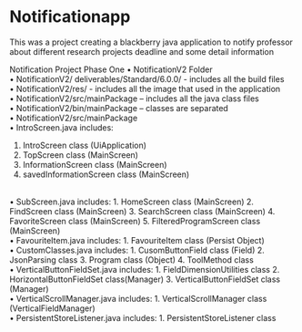 Notificationapp
===============

This was a project creating a blackberry java application to notify professor about different research projects deadline and some detail information

Notification Project Phase One
•	NotificationV2 Folder
<br>
•	NotificationV2/ deliverables/Standard/6.0.0/   - includes all the build files
<br>
•	NotificationV2/res/ - includes all the image that used in the application
<br>
•	NotificationV2/src/mainPackage – includes all the java class files
<br>
•	NotificationV2/bin/mainPackage – classes are separated
<br>
• NotificationV2/src/mainPackage
<br>
•	IntroScreen.java includes:
1.	IntroScreen class (UiApplication)
2.	TopScreen class (MainScreen)
3.	InformationScreen class (MainScreen)
4.	savedInformationScreen class (MainScreen)
<br>
•	SubScreen.java includes:
1.	HomeScreen class (MainScreen)
2.	FindScreen class (MainScreen)
3.	SearchScreen class (MainScreen)
4.	FavoriteScreen class (MainScreen)
5.	FilteredProgramScreen class (MainScreen)
<br>
•	FavouriteItem.java includes:
1.	FavouriteItem class (Persist Object)
<br>
•	CustomClasses.java includes:
1.	CusomButtonField class (Field)
2.	JsonParsing class 
3.	Program class (Object)
4.	ToolMethod class
<br>
•	VerticalButtonFieldSet.java includes:
1.	FieldDimensionUtilities class
2.	HorizontalButtonFieldSet class(Manager)
3.	VerticalButtonFieldSet class (Manager)
<br>
•	VerticalScrollManager.java includes:
1.	VerticalScrollManager class (VerticalFieldManager)
<br>
•	PersistentStoreListener.java includes:
1.	PersistentStoreListener class





